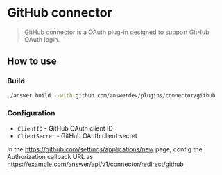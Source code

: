 # GitHub connector
> GitHub connector is a OAuth plug-in designed to support GitHub OAuth login.

## How to use

### Build
```bash
./answer build --with github.com/answerdev/plugins/connector/github
```

### Configuration
- `ClientID` - GitHub OAuth client ID
- `ClientSecret` - GitHub OAuth client secret

In the https://github.com/settings/applications/new page, config the Authorization callback URL as https://example.com/answer/api/v1/connector/redirect/github